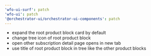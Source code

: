 ```yaml
---
'wfo-ui-surf': patch
'wfo-ui': patch
'@orchestrator-ui/orchestrator-ui-components': patch
---
```


-   expand the root product block card by default
-   change tree icon of root product block
-   open other subscription detail page opens in new tab
-   use title of root product block in tree like the other product blocks
